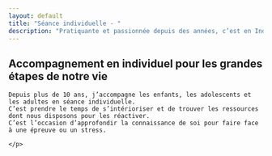 ```yaml
---
layout: default
title: "Séance individuelle - "
description: "Pratiquante et passionnée depuis des années, c’est en Indonésie que je me forme au Hatha et Vinyasa yoga, dans le respect des traditions yogiques."
---
```


<div class="infobox">
	<h2>
		Accompagnement en individuel pour les grandes étapes de notre vie
	</h2>
	<p>
		

	Depuis plus de 10 ans, j’accompagne les enfants, les adolescents et les adultes en séance individuelle.
	C’est prendre le temps de s’intérioriser et de trouver les ressources dont nous disposons pour les réactiver.
	C’est l’occasion d’approfondir la connaissance de soi pour faire face à une épreuve ou un stress.

	</p>
</div>


